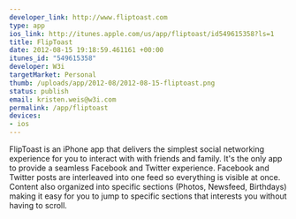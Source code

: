```yaml
--- 
developer_link: http://www.fliptoast.com
type: app
ios_link: http://itunes.apple.com/us/app/fliptoast/id549615358?ls=1
title: FlipToast
date: 2012-08-15 19:18:59.461161 +00:00
itunes_id: "549615358"
developer: W3i
targetMarket: Personal
thumb: /uploads/app/2012-08/2012-08-15-fliptoast.png
status: publish
email: kristen.weis@w3i.com
permalink: /app/fliptoast
devices: 
- ios
---
```


FlipToast is an iPhone app that delivers the simplest social networking experience for you to interact with with friends and family. It's the only app to provide a seamless Facebook and Twitter experience. Facebook and Twitter posts are interleaved into one feed so everything is visible at once. Content also organized into specific sections (Photos, Newsfeed, Birthdays) making it easy for you to jump to specific sections that interests you without having to scroll.
